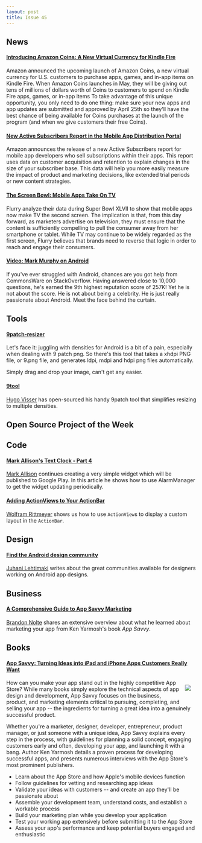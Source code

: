 ```yaml
---
layout: post
title: Issue 45
---
```

## News

#### [Introducing Amazon Coins: A New Virtual Currency for Kindle Fire](http://www.amazonappstoredev.com/2013/02/introducing-amazon-coins.html)
Amazon announced the upcoming launch of Amazon Coins, a new virtual currency for U.S. customers to purchase apps, games, and in-app items on Kindle Fire. When Amazon Coins launches in May, they will be giving out tens of millions of dollars worth of Coins to customers to spend on Kindle Fire apps, games, or in-app items
To take advantage of this unique opportunity, you only need to do one thing: make sure your new apps and app updates are submitted and approved by April 25th so they'll have the best chance of being available for Coins purchases at the launch of the program (and when we give customers their free Coins). 

#### [New Active Subscribers Report in the Mobile App Distribution Portal](http://www.amazonappstoredev.com/2013/02/new-subscriber-reports-in-the-mobile-app-distribution-portal.html)
Amazon announces the release of a new Active Subscribers report for mobile app developers who sell subscriptions within their apps. This report uses data on customer acquisition and retention to explain changes in the size of your subscriber base. This data will help you more easily measure the impact of product and marketing decisions, like extended trial periods or new content strategies.

#### [The Screen Bowl: Mobile Apps Take On TV](http://blog.flurry.com/blogflurrycom/bid/93898/The-Screen-Bowl-Mobile-Apps-Take-On-TV)
Flurry analyze their data during Super Bowl XLVII to show that mobile apps now make TV the second screen. The implication is that, from this day forward, as marketers advertise on television, they must ensure that the content is sufficiently compelling to pull the consumer away from her smartphone or tablet. While TV may continue to be widely regarded as the first screen, Flurry believes that brands need to reverse that logic in order to reach and engage their consumers.

#### [Video: Mark Murphy on Android](http://marakana.com/s/post/1385/mark_murphy_on_android_video)
If you've ever struggled with Android, chances are you got help from CommonsWare on StackOverflow. Having answered close to 10,000 questions, he's earned the 9th highest reputation score of 257K! Yet he is not about the score. He is not about being a celebrity. He is just really passionate about Android. Meet the face behind the curtain.

## Tools

#### [9patch-resizer](http://code.google.com/p/9patch-resizer/)
Let's face it: juggling with densities for Android is a bit of a pain, especially when dealing with 9 patch png. So there's this tool that takes a xhdpi PNG file, or 9.png file, and generates ldpi, mdpi and hdpi png files automatically.

Simply drag and drop your image, can't get any easier.

#### [9tool](https://plus.google.com/u/0/102164807080986038267/posts/BVCyru4CLjr)
[Hugo Visser](https://plus.google.com/u/0/102164807080986038267) has open-sourced his handy 9patch tool that simplifies resizing to multiple densities.

## Open Source Project of the Week

## Code

#### [Mark Allison's Text Clock - Part 4](http://blog.stylingandroid.com/archives/1501)
[Mark Allison](https://plus.google.com/101161883485148457960) continues creating a very simple widget which will be published to Google Play. In this article he shows how to use AlarmManager to get the widget updating periodically.

#### [Adding ActionViews to Your ActionBar](http://www.grokkingandroid.com/adding-actionviews-to-your-actionbar)
[Wolfram Rittmeyer](https://plus.google.com/101948439228765005787) shows us how to use `ActionView`s to display a custom layout in the `ActionBar`.

## Design

#### [Find the Android design community](http://www.androiduipatterns.com/2013/01/find-android-design-community.html)
[Juhani Lehtimaki](https://plus.google.com/102272971619910906878) writes about the great communities available for designers working on Android app designs.

## Business

#### [A Comprehensive Guide to App Savvy Marketing](http://www.diydroid.com/2013/01/28/a-comprehensive-guide-to-app-savvy-marketing/)
[Brandon Nolte](https://plus.google.com/117325078274548669984) shares an extensive overview about what he learned about marketing your app from Ken Yarmosh's book *App Savvy*.

## Books

#### [App Savvy: Turning Ideas into iPad and iPhone Apps Customers Really Want](http://amzn.to/UXTNp2)
<img src="http://akamaicovers.oreilly.com/images/0636920010012/cat.gif" style="float: right; margin: 1em;" /> 
How can you make your app stand out in the highly competitive App Store? While many books simply explore the technical aspects of app design and development, App Savvy focuses on the business, product, and marketing elements critical to pursuing, completing, and selling your app -- the ingredients for turning a great idea into a genuinely successful product. 

Whether you're a marketer, designer, developer, entrepreneur, product manager, or just someone with a unique idea, App Savvy explains every step in the process, with guidelines for planning a solid concept, engaging customers early and often, developing your app, and launching it with a bang. Author Ken Yarmosh details a proven process for developing successful apps, and presents numerous interviews with the App Store's most prominent publishers. 

* Learn about the App Store and how Apple's mobile devices function
* Follow guidelines for vetting and researching app ideas
* Validate your ideas with customers -- and create an app they'll be passionate about
* Assemble your development team, understand costs, and establish a workable process
* Build your marketing plan while you develop your application
* Test your working app extensively before submitting it to the App Store
* Assess your app's performance and keep potential buyers engaged and enthusiastic

